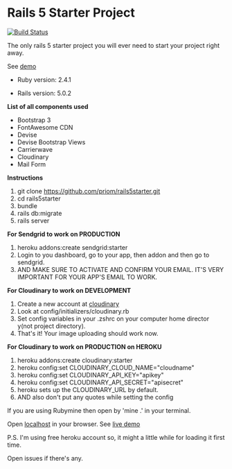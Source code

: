 # Rails 5 Starter Project

[![Build Status](https://semaphoreci.com/api/v1/priom/rails5starter/branches/master/shields_badge.svg)](https://semaphoreci.com/priom/rails5starter)

The only rails 5 starter project you will ever need to start your project right away.

See [demo](https://rails5starter.herokuapp.com/)

* Ruby version: 2.4.1

* Rails version: 5.0.2


**List of all components used**  

* Bootstrap 3
* FontAwesome CDN
* Devise
* Devise Bootstrap Views
* Carrierwave
* Cloudinary
* Mail Form

**Instructions**
1. git clone https://github.com/priom/rails5starter.git
2. cd rails5starter
3. bundle
4. rails db:migrate
5. rails server


**For Sendgrid to work on PRODUCTION**
1. heroku addons:create sendgrid:starter
2. Login to you dashboard, go to your app, then addon and then go to sendgrid.
3. AND MAKE SURE TO ACTIVATE AND CONFIRM YOUR EMAIL. IT'S VERY IMPORTANT FOR YOUR APP'S EMAIL TO WORK.


**For Cloudinary to work on DEVELOPMENT**
1. Create a new account at [cloudinary](http://cloudinary.com/)
2. Look at config/initializers/cloudinary.rb
2. Set config variables in your .zshrc on your computer home director y(not project directory).
4. That's it! Your image uploading should work now.


**For Cloudinary to work on PRODUCTION on HEROKU**
1. heroku addons:create cloudinary:starter
2. heroku config:set CLOUDINARY_CLOUD_NAME="cloudname"
3. heroku config:set CLOUDINARY_API_KEY="apikey"
4. heroku config:set CLOUDINARY_API_SECRET="apisecret"
5. heroku sets up the CLOUDINARY_URL by default.
6. AND also don't put any quotes while setting the config

If you are using Rubymine then open by 'mine .' in your terminal.

Open [localhost](http://localhost:3000) in your browser.
See [live demo](https://rails5starter.herokuapp.com/)

P.S. I'm using free heroku account so, it might a little while for loading it first time.

Open issues if there's any.
